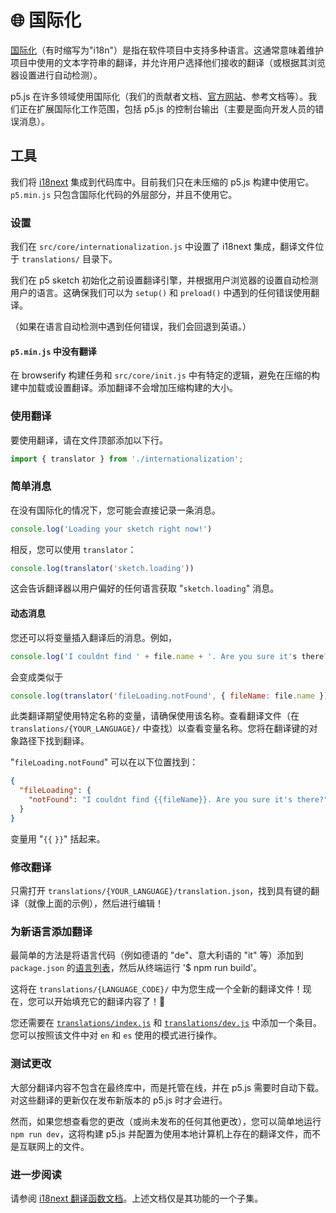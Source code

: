 # 🌐 国际化

[国际化](https://developer.mozilla.org/docs/Glossary/Internationalization_and_localization)（有时缩写为"i18n"）是指在软件项目中支持多种语言。这通常意味着维护项目中使用的文本字符串的翻译，并允许用户选择他们接收的翻译（或根据其浏览器设置进行自动检测）。

p5.js 在许多领域使用国际化（我们的贡献者文档、[官方网站](https://p5js.org)、参考文档等）。我们正在扩展国际化工作范围，包括 p5.js 的控制台输出（主要是面向开发人员的错误消息）。

## 工具

我们将 [i18next](https://www.i18next.com) 集成到代码库中。目前我们只在未压缩的 p5.js 构建中使用它。`p5.min.js` 只包含国际化代码的外层部分，并且不使用它。

### 设置

我们在 `src/core/internationalization.js` 中设置了 i18next 集成，翻译文件位于 `translations/` 目录下。

我们在 p5 sketch 初始化之前设置翻译引擎，并根据用户浏览器的设置自动检测用户的语言。这确保我们可以为 `setup()` 和 `preload()` 中遇到的任何错误使用翻译。

（如果在语言自动检测中遇到任何错误，我们会回退到英语。）

#### `p5.min.js` 中没有翻译

在 browserify 构建任务和 `src/core/init.js` 中有特定的逻辑，避免在压缩的构建中加载或设置翻译。添加翻译不会增加压缩构建的大小。

### 使用翻译

要使用翻译，请在文件顶部添加以下行。

```js
import { translator } from './internationalization';
```

### 简单消息

在没有国际化的情况下，您可能会直接记录一条消息。

```js
console.log('Loading your sketch right now!')
```

相反，您可以使用 `translator`：

```js
console.log(translator('sketch.loading'))
```

这会告诉翻译器以用户偏好的任何语言获取 "`sketch.loading`" 消息。

#### 动态消息

您还可以将变量插入翻译后的消息。例如，

```js
console.log('I couldnt find ' + file.name + '. Are you sure it's there?')
```

会变成类似于

```js
console.log(translator('fileLoading.notFound', { fileName: file.name }))
```

此类翻译期望使用特定名称的变量，请确保使用该名称。查看翻译文件（在 `translations/{YOUR_LANGUAGE}/` 中查找）以查看变量名称。您将在翻译键的对象路径下找到翻译。

"`fileLoading.notFound`" 可以在以下位置找到：

```json
{
  "fileLoading": {
    "notFound": "I couldnt find {{fileName}}. Are you sure it's there?"
  }
}
```

变量用 "`{{` `}}`" 括起来。

### 修改翻译

只需打开 `translations/{YOUR_LANGUAGE}/translation.json`，找到具有键的翻译（就像上面的示例），然后进行编辑！

### 为新语言添加翻译

最简单的方法是将语言代码（例如德语的 "de"、意大利语的 "it" 等）添加到 `package.json` 的[语言列表](https://github.com/processing/p5.js/blob/84bc1f92c89786f48e5d6fd1045feb649b932eea/package.json#L111-L114)，然后从终端运行 '$ npm run build'。

这将在 `translations/{LANGUAGE_CODE}/` 中为您生成一个全新的翻译文件！现在，您可以开始填充它的翻译内容了！🥖

您还需要在 [`translations/index.js`](../translations/index.js) 和 [`translations/dev.js`](../translations/dev.js) 中添加一个条目。您可以按照该文件中对 `en` 和 `es` 使用的模式进行操作。

### 测试更改
大部分翻译内容不包含在最终库中，而是托管在线，并在 p5.js 需要时自动下载。对这些翻译的更新仅在发布新版本的 p5.js 时才会进行。

然而，如果您想查看您的更改（或尚未发布的任何其他更改），您可以简单地运行 `npm run dev`，这将构建 p5.js 并配置为使用本地计算机上存在的翻译文件，而不是互联网上的文件。

### 进一步阅读

请参阅 [i18next 翻译函数文档](https://www.i18next.com/translation-function/essentials)。上述文档仅是其功能的一个子集。
